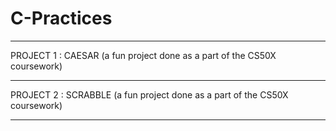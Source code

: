# C-Practices
_____________________________________________________________________________________

PROJECT 1 : CAESAR (a fun project done as a part of the CS50X coursework)
_____________________________________________________________________________________

PROJECT 2 : SCRABBLE (a fun project done as a part of the CS50X coursework)
_____________________________________________________________________________________
